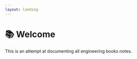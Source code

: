 ```yaml
---
layout: landing
---
```


# 📚 Welcome

This is an attempt at documenting all engineering books notes.
